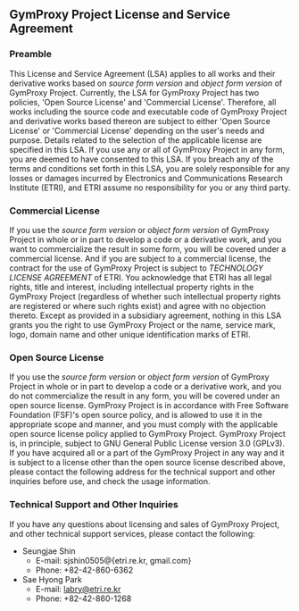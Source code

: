 ## GymProxy Project License and Service Agreement

### Preamble
This License and Service Agreement (LSA) applies to all works and their derivative works based on *source form version* and *object form version* of GymProxy Project. 
Currently, the LSA for GymProxy Project has two policies, 'Open Source License' and 'Commercial License'. 
Therefore, all works including the source code and executable code of GymProxy Project and derivative works based thereon are subject to either 'Open Source License' or 'Commercial License' depending on the user's needs and purpose. 
Details related to the selection of the applicable license are specified in this LSA.
If you use any or all of GymProxy Project in any form, you are deemed to have consented to this LSA. 
If you breach any of the terms and conditions set forth in this LSA, you are solely responsible for any losses or damages incurred by Electronics and Communications Research Institute (ETRI), and ETRI assume no responsibility for you or any third party.

### Commercial License
If you use the *source form version* or *object form version* of GymProxy Project in whole or in part to develop a code or a derivative work, and you want to commercialize the result in some form, you will be covered under a commercial license.
And if you are subject to a commercial license, the contract for the use of GymProxy Project is subject to *TECHNOLOGY LICENSE AGREEMENT* of ETRI.
You acknowledge that ETRI has all legal rights, title and interest, including intellectual property rights in the GymProxy Project (regardless of whether such intellectual property rights are registered or where such rights exist) and agree with no objection thereto.
Except as provided in a subsidiary agreement, nothing in this LSA grants you the right to use GymProxy Project or the name, service mark, logo, domain name and other unique identification marks of ETRI.

### Open Source License
If you use the *source form version* or *object form version* of GymProxy Project in whole or in part to develop a code or a derivative work, and you do not commercialize the result in any form, you will be covered under an open source license.
GymProxy Project is in accordance with Free Software Foundation (FSF)'s open source policy, and is allowed to use it in the appropriate scope and manner, and you must comply with the applicable open source license policy applied to GymProxy Project.
GymProxy Project is, in principle, subject to GNU General Public License version 3.0 (GPLv3). 
If you have acquired all or a part of the GymProxy Project in any way and it is subject to a license other than the open source license described above, please contact the following address for the technical support and other inquiries before use, and check the usage information.

### Technical Support and Other Inquiries 
If you have any questions about licensing and sales of GymProxy Project, and other technical support services, please contact the following:
* Seungjae Shin
    * E-mail: sjshin0505@{etri.re.kr, gmail.com} 
    * Phone: +82-42-860-6362
* Sae Hyong Park
    * E-mail: labry@etri.re.kr
    * Phone: +82-42-860-1268
